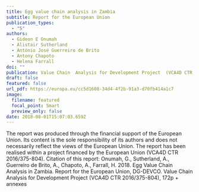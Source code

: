 ```yaml
---
title: Egg value chain analysis in Zambia
subtitle: Report for the European Union
publication_types:
  - "5"
authors:
  - Gideon E Onumah
  - Alistair Sutherland
  - António José Guerreiro de Brito
  - Antony Chapoto
  - Helena Farrall
doi: ""
publication: Value Chain  Analysis for Development Project  (VCA4D CTR 2016/375-804)
draft: false
featured: false
url_pdf: https://europa.eu/cc5d1608-34d4-4f2b-91a3-d70fb414a1c7
image:
  filename: featured
  focal_point: Smart
  preview_only: false
date: 2018-08-01T15:07:03.659Z
---
```

<!--StartFragment-->

The report was produced through the financial support of the European Union. Its content is the sole responsibility of its authors and does not necessarily reflect the views of the European Union. The report has been realised within a project financed by the European Union (VCA4D CTR 2016/375-804). Citation of this report: Onumah, G., Sutherland, A., Guerreiro de Brito, A., Chapoto, A., Farrall, H. 2018. Egg Value Chain Analysis in Zambia. Report for the European Union, DG-DEVCO. Value Chain Analysis for Development Project (VCA4D CTR 2016/375-804), 172p + annexes

<!--EndFragment-->
